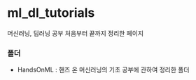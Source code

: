 # ml_dl_tutorials

머신러닝, 딥러닝 공부 처음부터 끝까지 정리한 페이지

### 폴더
*    HandsOnML : 핸즈 온 머신러닝의 기초 공부에 관하여 정리한 폴더
